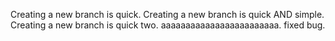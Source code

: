 Creating a new branch is quick.
Creating a new branch is quick AND simple.
Creating a new branch is quick two.
aaaaaaaaaaaaaaaaaaaaaaaa.
fixed bug.
